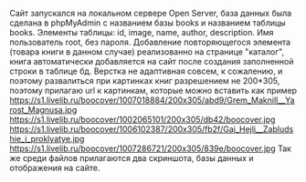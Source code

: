 Сайт запускался на локальном сервере Open Server, база данных была сделана в phpMyAdmin с названием базы books и названием таблицы books. 
Элементы таблицы: id, image, name, author, description. Имя пользователь root, без пароля. 
Добавление повторяющегося элемента (товара книги в данном случае) реализованно на странице "каталог", книга автоматически добавляется на сайт после создания заполненной строки в таблице бд.
Верстка не адаптивная совсем, к сожалению, и поэтому развалиться при картинках книг разрешением не 200*305, поэтому прилагаю url к картинкам, которые можно вставить как пример
https://s1.livelib.ru/boocover/1007018884/200x305/abd9/Grem_Maknill__Yarost_Magnusa.jpg
https://s1.livelib.ru/boocover/1002065101/200x305/db42/boocover.jpg
https://s1.livelib.ru/boocover/1006102387/200x305/fb2f/Gaj_Hejli__Zabludshie_i_proklyatye.jpg
https://s1.livelib.ru/boocover/1007286721/200x305/839e/boocover.jpg
Так же среди файлов прилагаются два скриншота, базы данных и отображения на сайте.
